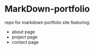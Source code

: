 # MarkDown-portfolio
repo for markdown portfolio site
featuring:
- about page
- project page
- contact page
